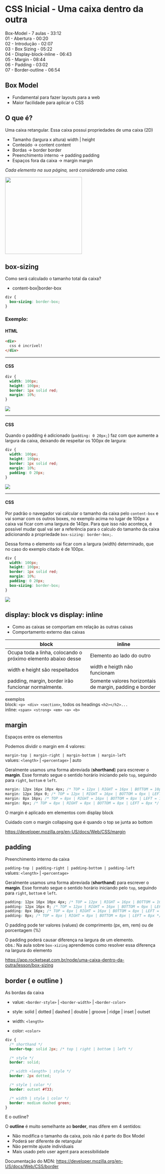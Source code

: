 # CSS Inicial - Uma caixa dentro da outra

Box-Model - 7 aulas - 33:12  
01 - Abertura - 00:20  
02 - Introdução - 02:07  
03 - Box Sizing - 05:22  
04 - Display-block-inline - 06:43  
05 - Margin - 08:44  
06 - Padding - 03:02  
07 - Border-outline - 06:54  

## Box Model

* Fundamental para fazer layouts para a web
* Maior facilidade para aplicar o CSS

## O que é?

Uma caixa retangular.
Essa caixa possui propriedades de uma caixa (2D)

* Tamanho (largura x altura)          width | height  
* Conteúdo → content                  content  
* Bordas → border                     border  
* Preenchimento interno → padding     padding  
* Espaços fora da caixa → margin      margin  

*Cada elemento na sua página, será considerado uma caixa.*

<img src="box-model.png" width=250px>

## box-sizing

Como será calculado o tamanho total da caixa?

* content-box|border-box
  
```css
div {
  box-sizing: border-box;
}
```

### Exemplo:

#### HTML

```html
<div>
  css é incrível!
</div>
```
___

#### CSS

```css
div {
  width: 100px;
  height: 100px;
  border: 1px solid red;
  margin: 10%;
}
```

<img src="./css-incrivel.jpg">

___

#### CSS

Quando o padding é adicionado (`padding: 0 20px;`) faz com que aumente a largura da caixa, deixando de respeitar os 100px de largura:



```css
div {
  width: 100px;
  height: 100px;
  border: 1px solid red;
  margin: 10%;
  padding: 0 20px;
}
```

<img src="./css-padding.jpg">

___

#### CSS

Por padrão o navegador vai calcular o tamanho da caixa pelo `content-box` e vai somar com os outros boxes, no exemplo acima no lugar de 100px a caixa vai ficar com uma largura de 140px. Para que isso não aconteça, é possível mudar qual vai ser a referência para o calculo do tamanho da caixa adicionando a propriedade `box-sizing: border-box;`.  

Dessa forma o elemento vai ficar com a largura (width) determinado, que no caso do exemplo citado é de 100px.


```css
div {
  width: 100px;
  height: 100px;
  border: 1px solid red;
  margin: 10%;
  padding: 0 20px;
  box-sizing: border-box;
}
```

<img src="./css-box-sizing.jpg">

## display: block vs display: inline

* Como as caixas se comportam em relação às outras caixas  
* Comportamento externo das caixas

|            **block**             |           **inline**           |
|----------------------------------|-------------------------------|
| Ocupa toda a linha, colocando o próximo elemento abaixo desse | Elemento ao lado do outro    |
| width e height são respeitados   | width e heigth não funcionam  |
| padding, margin, border irão funcionar normalmente. | Somente valores horizontais de margin, padding e border |

exemplos  
block: `<p> <div> <section>`, todos os headings `<h2></h2>...`  
inline: `<span> <strong> <em> <a> <b>`  

## margin

Espaços entre os elementos  

Podemos dividir o margin em 4 valores:  

`margin-top | margin-right | margin-bottom | margin-left`  
values: `<length>` | `<percentage>` | auto  

Geralmente usamos uma forma abreviada (**shorthand**) para escrever o **margin**. Esse formato segue o sentido horário iniciando pelo `top`, seguindo para `right`, `bottom` e `left`.  

```css
margin: 12px 16px 10px 4px; /* TOP = 12px | RIGHT = 16px | BOTTOM = 10px | LEFT = 4px */  
margin: 12px 16px 0; /* TOP = 12px | RIGHT = 16px | BOTTOM = 0px | LEFT = 16px */  
margin: 8px 16px; /* TOP = 8px | RIGHT = 16px | BOTTOM = 8px | LEFT = 16px */  
margin: 8px; /* TOP = 8px | RIGHT = 8px | BOTTOM = 8px | LEFT = 8px */
```

O margin é aplicado em elementos com display block  

Cuidado com o margin collapsing que é quando o top se junta ao bottom  

<https://developer.mozilla.org/en-US/docs/Web/CSS/margin>

## padding

Preenchimento interno da caixa  

`padding-top | padding-right | padding-bottom | padding-left`  
values: `<length>` | `<percentage>`  

Geralmente usamos uma forma abreviada (**shorthand**) para escrever o **margin**. Esse formato segue o sentido horário iniciando pelo `top`, seguindo para `right`, `bottom` e `left`.  

```css
padding: 12px 16px 10px 4px; /* TOP = 12px | RIGHT = 16px | BOTTOM = 10px | LEFT = 4px */  
padding: 12px 16px 0; /* TOP = 12px | RIGHT = 16px | BOTTOM = 0px | LEFT = 16px */  
padding: 8px 16px; /* TOP = 8px | RIGHT = 16px | BOTTOM = 8px | LEFT = 16px */  
padding: 8px; /* TOP = 8px | RIGHT = 8px | BOTTOM = 8px | LEFT = 8px */
```

O padding pode ter valores (values) de comprimento (px, em, rem) ou de porcentagem (%)  

O padding poderá causar diferença na largura de um elemento.  
obs.: Na aula sobre `box-xizing` aprendemos como resolver essa diferença na largura do elemento  

<https://app.rocketseat.com.br/node/uma-caixa-dentro-da-outra/lesson/box-sizing>

## border ( e outline )

As bordas da caixa  

* value: `<border-style>` | `<border-width>` | `<border-color>`

* style: solid | dotted | dashed | double | groove | ridge | inset | outset  

* width: `<length>`
* color: `<color>`

```css
div {
  /* shorthand */
  border-top: solid 2px; /* top | right | bottom | left */

  /* style */
  border: solid;

  /* width <length> | style */
  border: 2px dotted;

  /* style | color */
  border: outset #f33;

  /* width | style | color */
  border: medium dashed green;
}
```

E o outline?  

O **outline** é muito semelhante ao **border**, mas difere em 4 sentidos:  

* Não modifica o tamanho da caixa, pois não é parte do Box Model  
* Poderá ser diferente de retangular  
* Não permite ajuste individuais  
* Mais usado pelo user agent para acessibilidade  

Documentação do MDN: <https://developer.mozilla.org/en-US/docs/Web/CSS/border>
